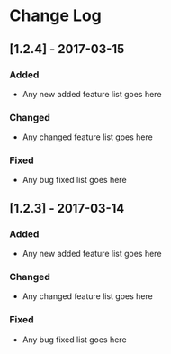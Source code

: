 
# Change Log

## [1.2.4] - 2017-03-15

### Added
- Any new added feature list goes here
 
### Changed 
- Any changed feature list goes here
 
### Fixed
- Any bug fixed list goes here

 
## [1.2.3] - 2017-03-14

### Added
- Any new added feature list goes here
 
### Changed 
- Any changed feature list goes here
 
### Fixed
- Any bug fixed list goes here
